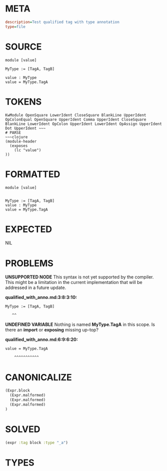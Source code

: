 # META
~~~ini
description=Test qualified tag with type annotation
type=file
~~~
# SOURCE
~~~roc
module [value]

MyType := [TagA, TagB]

value : MyType
value = MyType.TagA
~~~
# TOKENS
~~~text
KwModule OpenSquare LowerIdent CloseSquare BlankLine UpperIdent OpColonEqual OpenSquare UpperIdent Comma UpperIdent CloseSquare BlankLine LowerIdent OpColon UpperIdent LowerIdent OpAssign UpperIdent Dot UpperIdent ~~~
# PARSE
~~~clojure
(module-header
  (exposes
    (lc "value")
))
~~~
# FORMATTED
~~~roc
module [value]


MyType := [TagA, TagB]
value : MyType
value = MyType.TagA
~~~
# EXPECTED
NIL
# PROBLEMS
**UNSUPPORTED NODE**
This syntax is not yet supported by the compiler.
This might be a limitation in the current implementation that will be addressed in a future update.

**qualified_with_anno.md:3:8:3:10:**
```roc
MyType := [TagA, TagB]
```
       ^^


**UNDEFINED VARIABLE**
Nothing is named **MyType.TagA** in this scope.
Is there an **import** or **exposing** missing up-top?

**qualified_with_anno.md:6:9:6:20:**
```roc
value = MyType.TagA
```
        ^^^^^^^^^^^


# CANONICALIZE
~~~clojure
(Expr.block
  (Expr.malformed)
  (Expr.malformed)
  (Expr.malformed)
)
~~~
# SOLVED
~~~clojure
(expr :tag block :type "_a")
~~~
# TYPES
~~~roc
~~~
